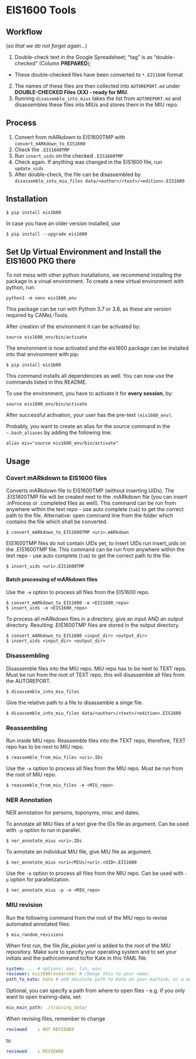 # EIS1600 Tools

## Workflow

(*so that we do not forget again...*)

1. Double-check text in the Google Spreadsheet; “tag” is as “double-checked” (Column **PREPARED**);
  - These double-checked files have been converted to `*.EIS1600` format
2. The names of these files are then collected into `AUTOREPORT.md` under **DOUBLE-CHECKED Files (XX) - ready for MIU**.
3. Running `disassemble_into_mius` takes the list from `AUTOREPORT.md` and disassembles these files into MIUs and stores them in the MIU repo.

## Process

1. Convert from mARkdown to EIS1600TMP with `convert_mARkdown_to_EIS1600`
2. Check the `.EIS1600TMP`
3. Run `insert_uids` on the checked `.EIS1600TMP`
4. Check again. If anything was changed in the EIS1600 file, run `update_uids`
5. After double-check, the file can be disassembled by `disassemble_into_miu_files data/<author>/<text>/<edition>.EIS1600`

## Installation
```shell
$ pip install eis1600
```

In case you have an older version installed, use

```shell
$ pip install --upgrade eis1600
```

## Set Up Virtual Environment and Install the EIS1600 PKG there

To not mess with other python installations, we recommend installing the package in a virual environment.
To create a new virtual environment with python, run:
```shell
python3 -m venv eis1600_env
```

This package can be run with Python 3.7 or 3.8, as these are version required by CAMeL-Tools.

After creation of the environment it can be activated by:
```shell
source eis1600_env/bin/activate
```

The environment is now activated and the eis1600 package can be installed into that environment with pip:
```shell
$ pip install eis1600
```
This command installs all dependencies as well.
You can now use the commands listed in this README.

To use the environment, you have to activate it for **every session**, by:
```shell
source eis1600_env/bin/activate
```
After successful activation, your user has the pre-text `(eis1600_env)`.

Probably, you want to create an alias for the source command in the `~.bash_aliases` by adding the following line:
```shell
alias eis="source eis1600_env/bin/activate"
```

## Usage

### Covert mARkdown to EIS1600 files

Converts mARkdown file to EIS1600TMP (without inserting UIDs).
The .EIS1600TMP file will be created next to the .mARkdown file (you can insert .inProcess or .completed files as well).
This command can be run from anywhere within the text repo - use auto complete (`tab`) to get the correct path to the file.
Alternative: open command line from the folder which contains the file which shall be converted.
```shell
$ convert_mARkdown_to_EIS1600TMP <uri>.mARkdown
```

EIS1600TMP files do not contain UIDs yet, to insert UIDs run insert_uids on the .EIS1600TMP file.
This command can be run from anywhere within the text repo - use auto complete (`tab`) to get the correct path to the file.
```shell
$ insert_uids <uri>.EIS1600TMP
```

#### Batch processing of mARkdown files

Use the `-e` option to process all files from the EIS1600 repo.
```shell
$ convert_mARkdown_to_EIS1600 -e <EIS1600_repo>
$ insert_uids -e <EIS1600_repo>
```

To process all mARkdown files in a directory, give an input AND an output directory.
Resulting .EIS1600TMP files are stored in the output directory.
```shell
$ convert_mARkdown_to_EIS1600 <input_dir> <output_dir>
$ insert_uids <input_dir> <output_dir>
```

### Disassembling

Disassemble files into the MIU repo. MIU repo has to be next to TEXT repo.
Must be run from the root of TEXT repo, this will disassemble all files from the AUTOREPORT.
```shell
$ disassemble_into_miu_files
```
Give the relative path to a file to disassemble a singe file.
```shell
$ disassemble_into_miu_files data/<author>/<text>/<edition>.EIS1600
```

### Reassembling

Run inside MIU repo. Reassemble files into the TEXT repo, therefore, TEXT repo has to be next to MIU repo.
```shell
$ reassemble_from_miu_files <uri>.IDs
```

Use the `-e` option to process all files from the MIU repo. Must be run from the root of MIU repo.
```shell
$ reassemble_from_miu_files -e <MIU_repo>
```

### NER Annotation

NER annotation for persons, toponyms, misc and dates.

To annotate all MIU files of a text give the IDs file as argument.
Can be used with `-p` option to run in parallel.
```shell
$ ner_annotate_mius <uri>.IDs
```

To annotate an individual MIU file, give MIU file as argument.
```shell
$ ner_annotate_mius <uri>/MIUs/<uri>.<UID>.EIS1600
```

Use the `-e` option to process all files from the MIU repo. Can be used with `-p` option for parallelization.
```shell
$ ner_annotate_mius -p -e <MIU_repo>
```

### MIU revision

Run the following command from the root of the MIU repo to revise automated annotated files:
```shell
$ miu_random_revisions
```

When first run, the file *file_picker.yml* is added to the root of the MIU repository.
Make sure to specify your operating system and to set your initials and the path/command to/for Kate in this YAML file.
```yaml
system: ... # options: mac, lin, win;
reviewer: eis1600researcher # change this to your name;
path_to_kate: kate # add absolute path to Kate on your machine; or a working alias (kate should already work)
```
Optional, you can specify a path from where to open files - e.g. if you only want to open training-data, set:
```yaml
miu_main_path: ./training_data/
```

When revising files, remember to change
```yaml
reviewed    : NOT REVIEWED
```
to
```yaml
reviewed    : REVIEWED
```

